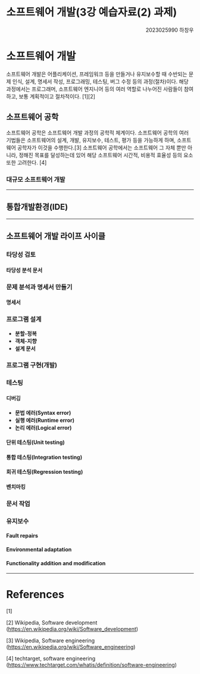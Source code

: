 # 소프트웨어 개발(3강 예습자료(2) 과제)
<span style="display: inline-block; width: 100%; text-align: right;">2023025990 하창우</span>

# **소프트웨어 개발**
소프트웨어 개발은 어플리케이션, 프레임워크 등을 만들거나 유지보수할 때 수반되는 문제 인식, 설계, 명세서 작성, 프로그래밍, 테스팅, 버그 수정 등의 과정(절차)이다. 해당 과정에서는 프로그래머, 소프트웨어 엔지니어 등의 여러 역할로 나누어진 사람들이 참여하고, 보통 계획적이고 절차적이다. [1][2]

## **소프트웨어 공학**
소프트웨어 공학은 소프트웨어 개발 과정의 공학적 체계이다.
소프트웨어 공학의 여러 기법들은 소프트웨어의 설계, 개발, 유지보수, 테스트, 평가 등을 가능하게 하며, 소프트웨어 공학자가 이것을 수행한다.[3]
소프트웨어 공학에서는 소프트웨어 그 자체 뿐만 아니라, 정해진 목표를 달성하는데 있어 해당 소프트웨어 시간적, 비용적 효율성 등의 요소 또한 고려한다. [4]

### **대규모 소프트웨어 개발**
---
## **통합개발환경(IDE)**

---
## **소프트웨어 개발 라이프 사이클**
### **타당성 검토**
#### **타당성 분석 문서**
### **문제 분석과 명세서 만들기**
#### **명세서**
### **프로그램 설계**

- **분할-정복**
- **객체-지향**
- **설계 문서**

### **프로그램 구현(개발)**
### **테스팅**
#### **디버깅**
- **문법 에러(Syntax error)**
- **실행 에러(Runtime error)**
- **논리 에러(Logical error)**

#### **단위 테스팅(Unit testing)**
#### **통합 테스팅(Integration testing)**
#### **회귀 테스팅(Regression testing)**
#### **벤치마킹**

### **문서 작업**

### **유지보수**
#### **Fault repairs**
#### **Environmental adaptation**
#### **Functionality addition and modification**
---
# References

[1]

[2] Wikipedia, Software development
(https://en.wikipedia.org/wiki/Software_development)

[3] Wikipedia, Software engineering
(https://en.wikipedia.org/wiki/Software_engineering)

[4] techtarget, software engineering
(https://www.techtarget.com/whatis/definition/software-engineering)
